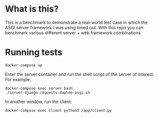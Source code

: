 What is this?
===
This is a benchmark to demonstrate a real-world test case in which the ASGI server framework I was using timed out. With
this repo you can benchmark various different server + web framework combinations.

Running tests
===

    docker-compose up

Enter the server container and run the shell script of the server of interest. For example:

    docker-compose exec server bash
	./server-django-requests-daphne-asgi.sh

In another window, run the client:

    docker-compose exec client python3 /app/client.py



